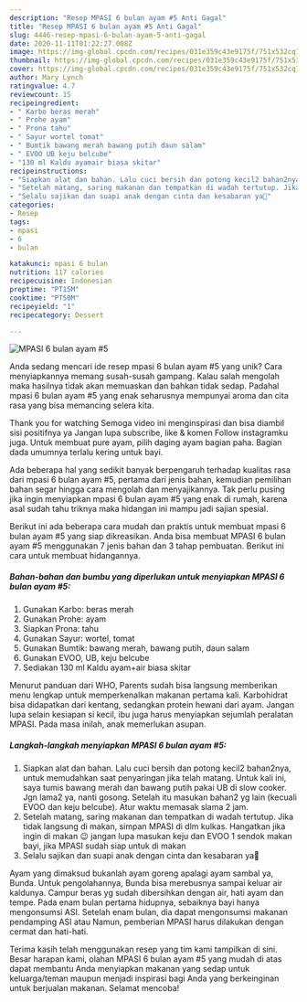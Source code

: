 ```yaml
---
description: "Resep MPASI 6 bulan ayam #5 Anti Gagal"
title: "Resep MPASI 6 bulan ayam #5 Anti Gagal"
slug: 4446-resep-mpasi-6-bulan-ayam-5-anti-gagal
date: 2020-11-11T01:22:27.008Z
image: https://img-global.cpcdn.com/recipes/031e359c43e9175f/751x532cq70/mpasi-6-bulan-ayam-5-foto-resep-utama.jpg
thumbnail: https://img-global.cpcdn.com/recipes/031e359c43e9175f/751x532cq70/mpasi-6-bulan-ayam-5-foto-resep-utama.jpg
cover: https://img-global.cpcdn.com/recipes/031e359c43e9175f/751x532cq70/mpasi-6-bulan-ayam-5-foto-resep-utama.jpg
author: Mary Lynch
ratingvalue: 4.7
reviewcount: 15
recipeingredient:
- " Karbo beras merah"
- " Prohe ayam"
- " Prona tahu"
- " Sayur wortel tomat"
- " Bumtik bawang merah bawang putih daun salam"
- " EVOO UB keju belcube"
- "130 ml Kaldu ayamair biasa skitar"
recipeinstructions:
- "Siapkan alat dan bahan. Lalu cuci bersih dan potong kecil2 bahan2nya, untuk memudahkan saat penyaringan jika telah matang. Untuk kali ini, saya tumis bawang merah dan bawang putih pakai UB di slow cooker. Jgn lama2 ya, nanti gosong. Setelah itu masukan bahan2 yg lain (kecuali EVOO dan keju belcube). Atur waktu memasak slama 2 jam."
- "Setelah matang, saring makanan dan tempatkan di wadah tertutup. Jika tidak langsung di makan, simpan MPASI di dlm kulkas. Hangatkan jika ingin di makan 😉 jangan lupa masukan keju dan EVOO 1 sendok makan bayi, jika MPASI sudah siap untuk di makan"
- "Selalu sajikan dan suapi anak dengan cinta dan kesabaran ya🥰"
categories:
- Resep
tags:
- mpasi
- 6
- bulan

katakunci: mpasi 6 bulan 
nutrition: 117 calories
recipecuisine: Indonesian
preptime: "PT15M"
cooktime: "PT50M"
recipeyield: "1"
recipecategory: Dessert

---
```



![MPASI 6 bulan ayam #5](https://img-global.cpcdn.com/recipes/031e359c43e9175f/751x532cq70/mpasi-6-bulan-ayam-5-foto-resep-utama.jpg)

Anda sedang mencari ide resep mpasi 6 bulan ayam #5 yang unik? Cara menyiapkannya memang susah-susah gampang. Kalau salah mengolah maka hasilnya tidak akan memuaskan dan bahkan tidak sedap. Padahal mpasi 6 bulan ayam #5 yang enak seharusnya mempunyai aroma dan cita rasa yang bisa memancing selera kita.

Thank you for watching Semoga video ini menginspirasi dan bisa diambil sisi positifnya ya Jangan lupa subscribe, like &amp; komen Follow instagramku juga. Untuk membuat pure ayam, pilih daging ayam bagian paha. Bagian dada umumnya terlalu kering untuk bayi.

Ada beberapa hal yang sedikit banyak berpengaruh terhadap kualitas rasa dari mpasi 6 bulan ayam #5, pertama dari jenis bahan, kemudian pemilihan bahan segar hingga cara mengolah dan menyajikannya. Tak perlu pusing jika ingin menyiapkan mpasi 6 bulan ayam #5 yang enak di rumah, karena asal sudah tahu triknya maka hidangan ini mampu jadi sajian spesial.


Berikut ini ada beberapa cara mudah dan praktis untuk membuat mpasi 6 bulan ayam #5 yang siap dikreasikan. Anda bisa membuat MPASI 6 bulan ayam #5 menggunakan 7 jenis bahan dan 3 tahap pembuatan. Berikut ini cara untuk membuat hidangannya.

<!--inarticleads1-->

##### Bahan-bahan dan bumbu yang diperlukan untuk menyiapkan MPASI 6 bulan ayam #5:

1. Gunakan  Karbo: beras merah
1. Gunakan  Prohe: ayam
1. Siapkan  Prona: tahu
1. Gunakan  Sayur: wortel, tomat
1. Gunakan  Bumtik: bawang merah, bawang putih, daun salam
1. Gunakan  EVOO, UB, keju belcube
1. Sediakan 130 ml Kaldu ayam+air biasa skitar


Menurut panduan dari WHO, Parents sudah bisa langsung memberikan menu lengkap untuk memperkenalkan makanan pertama kali. Karbohidrat bisa didapatkan dari kentang, sedangkan protein hewani dari ayam. Jangan lupa selain kesiapan si kecil, ibu juga harus menyiapkan sejumlah peralatan MPASI. Pada masa inilah, anak memerlukan asupan. 

<!--inarticleads2-->

##### Langkah-langkah menyiapkan MPASI 6 bulan ayam #5:

1. Siapkan alat dan bahan. Lalu cuci bersih dan potong kecil2 bahan2nya, untuk memudahkan saat penyaringan jika telah matang. Untuk kali ini, saya tumis bawang merah dan bawang putih pakai UB di slow cooker. Jgn lama2 ya, nanti gosong. Setelah itu masukan bahan2 yg lain (kecuali EVOO dan keju belcube). Atur waktu memasak slama 2 jam.
1. Setelah matang, saring makanan dan tempatkan di wadah tertutup. Jika tidak langsung di makan, simpan MPASI di dlm kulkas. Hangatkan jika ingin di makan 😉 jangan lupa masukan keju dan EVOO 1 sendok makan bayi, jika MPASI sudah siap untuk di makan
1. Selalu sajikan dan suapi anak dengan cinta dan kesabaran ya🥰


Ayam yang dimaksud bukanlah ayam goreng apalagi ayam sambal ya, Bunda. Untuk pengolahannya, Bunda bisa merebusnya sampai keluar air kaldunya. Campur beras yg sudah dibersihkan dengan air, hati ayam dan tempe. Pada enam bulan pertama hidupnya, sebaiknya bayi hanya mengonsumsi ASI. Setelah enam bulan, dia dapat mengonsumsi makanan pendamping ASI atau Namun, pemberian MPASI harus dilakukan dengan cermat dan hati-hati. 

Terima kasih telah menggunakan resep yang tim kami tampilkan di sini. Besar harapan kami, olahan MPASI 6 bulan ayam #5 yang mudah di atas dapat membantu Anda menyiapkan makanan yang sedap untuk keluarga/teman maupun menjadi inspirasi bagi Anda yang berkeinginan untuk berjualan makanan. Selamat mencoba!
